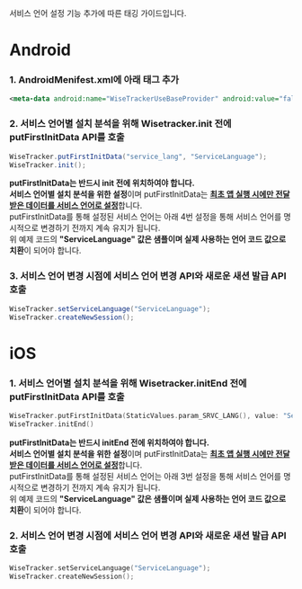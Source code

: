 서비스 언어 설정 기능 추가에 따른 태깅 가이드입니다.

# Android
### 1. AndroidMenifest.xml에 아래 태그 추가
```xml
<meta-data android:name="WiseTrackerUseBaseProvider" android:value="false"></meta-data>
```

### 2. 서비스 언어별 설치 분석을 위해 Wisetracker.init 전에 putFirstInitData API를 호출
```java
WiseTracker.putFirstInitData("service_lang", "ServiceLanguage");
WiseTracker.init();
```
**putFirstInitData는 반드시 init 전에 위치하여야 합니다.**    
**서비스 언어별 설치 분석을 위한 설정**이며 putFirstInitData는 <u>**최초 앱 실행 시에만 전달 받은 데이터를 서비스 언어로 설정**</u>합니다.    
putFirstInitData를 통해 설정된 서비스 언어는 아래 4번 설정을 통해 서비스 언어를 명시적으로 변경하기 전까지 계속 유지가 됩니다.    
위 예제 코드의 **"ServiceLanguage" 값은 샘플이며 실제 사용하는 언어 코드 값으로 치환**이 되어야 합니다.

### 3. 서비스 언어 변경 시점에 서비스 언어 변경 API와 새로운 새션 발급 API 호출
```java
WiseTracker.setServiceLanguage("ServiceLanguage");
WiseTracker.createNewSession();
```

# iOS
### 1. 서비스 언어별 설치 분석을 위해 Wisetracker.initEnd 전에 putFirstInitData API를 호출
```swift
WiseTracker.putFirstInitData(StaticValues.param_SRVC_LANG(), value: "ServiceLanguage")
WiseTracker.initEnd()
```
**putFirstInitData는 반드시 initEnd 전에 위치하여야 합니다.**    
**서비스 언어별 설치 분석을 위한 설정**이며 putFirstInitData는 <u>**최초 앱 실행 시에만 전달 받은 데이터를 서비스 언어로 설정**</u>합니다.    
putFirstInitData를 통해 설정된 서비스 언어는 아래 3번 설정을 통해 서비스 언어를 명시적으로 변경하기 전까지 계속 유지가 됩니다.    
위 예제 코드의 **"ServiceLanguage" 값은 샘플이며 실제 사용하는 언어 코드 값으로 치환**이 되어야 합니다.

### 2. 서비스 언어 변경 시점에 서비스 언어 변경 API와 새로운 새션 발급 API 호출
```swift
WiseTracker.setServiceLanguage("ServiceLanguage");
WiseTracker.createNewSession();
```
